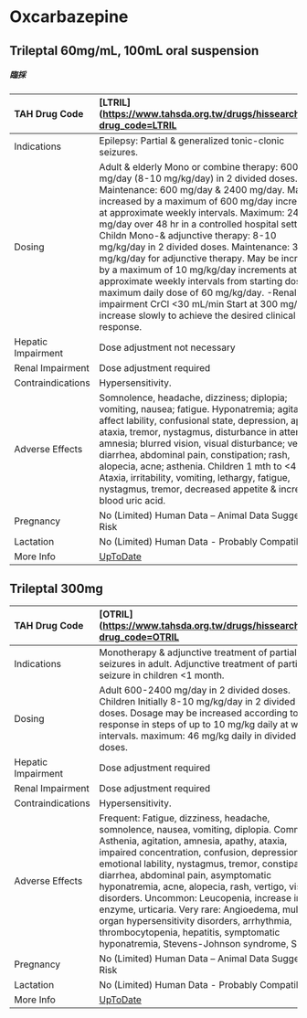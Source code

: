 # Oxcarbazepine

## Trileptal 60mg/mL, 100mL oral suspension

##### 臨採

| TAH Drug Code      | [LTRIL](https://www.tahsda.org.tw/drugs/hissearch.php?drug_code=LTRIL                                                                                                                                                                                                                                                                                                                                                                                                                                                                                                                                                                                                                     |
|:-------------------|:------------------------------------------------------------------------------------------------------------------------------------------------------------------------------------------------------------------------------------------------------------------------------------------------------------------------------------------------------------------------------------------------------------------------------------------------------------------------------------------------------------------------------------------------------------------------------------------------------------------------------------------------------------------------------------------|
| Indications        | Epilepsy: Partial & generalized tonic-clonic seizures.                                                                                                                                                                                                                                                                                                                                                                                                                                                                                                                                                                                                                                    |
| Dosing             | Adult & elderly Mono or combine therapy: 600 mg/day (8-10 mg/kg/day) in 2 divided doses. Maintenance: 600 mg/day & 2400 mg/day. May be increased by a maximum of 600 mg/day increments at approximate weekly intervals. Maximum: 2400 mg/day over 48 hr in a controlled hospital setting. -Childn Mono-& adjunctive therapy: 8-10 mg/kg/day in 2 divided doses. Maintenance: 31-60 mg/kg/day for adjunctive therapy. May be increased by a maximum of 10 mg/kg/day increments at approximate weekly intervals from starting dose to maximum daily dose of 60 mg/kg/day. -Renal impairment CrCl <30 mL/min Start at 300 mg/day & increase slowly to achieve the desired clinical response. |
| Hepatic Impairment | Dose adjustment not necessary                                                                                                                                                                                                                                                                                                                                                                                                                                                                                                                                                                                                                                                             |
| Renal Impairment   | Dose adjustment required                                                                                                                                                                                                                                                                                                                                                                                                                                                                                                                                                                                                                                                                  |
| Contraindications  | Hypersensitivity.                                                                                                                                                                                                                                                                                                                                                                                                                                                                                                                                                                                                                                                                         |
| Adverse Effects    | Somnolence, headache, dizziness; diplopia; vomiting, nausea; fatigue. Hyponatremia; agitation, affect lability, confusional state, depression, apathy; ataxia, tremor, nystagmus, disturbance in attention, amnesia; blurred vision, visual disturbance; vertigo; diarrhea, abdominal pain, constipation; rash, alopecia, acne; asthenia. Children 1 mth to <4 yr: Ataxia, irritability, vomiting, lethargy, fatigue, nystagmus, tremor, decreased appetite & increased blood uric acid.                                                                                                                                                                                                  |
| Pregnancy          | No (Limited) Human Data – Animal Data Suggest Risk                                                                                                                                                                                                                                                                                                                                                                                                                                                                                                                                                                                                                                        |
| Lactation          | No (Limited) Human Data - Probably Compatible                                                                                                                                                                                                                                                                                                                                                                                                                                                                                                                                                                                                                                             |
| More Info          | [UpToDate](https://www.uptodate.com/contents/oxcarbazepine-drug-information)                                                                                                                                                                                                                                                                                                                                                                                                                                                                                                                                                                                                              |

## Trileptal 300mg

| TAH Drug Code      | [OTRIL](https://www.tahsda.org.tw/drugs/hissearch.php?drug_code=OTRIL                                                                                                                                                                                                                                                                                                                                                                                                                                                                                                       |
|:-------------------|:----------------------------------------------------------------------------------------------------------------------------------------------------------------------------------------------------------------------------------------------------------------------------------------------------------------------------------------------------------------------------------------------------------------------------------------------------------------------------------------------------------------------------------------------------------------------------|
| Indications        | Monotherapy & adjunctive treatment of partial seizures in adult. Adjunctive treatment of partial seizure in children <1 month.                                                                                                                                                                                                                                                                                                                                                                                                                                              |
| Dosing             | Adult 600-2400 mg/day in 2 divided doses. Children Initially 8-10 mg/kg/day in 2 divided doses. Dosage may be increased according to response in steps of up to 10 mg/kg daily at weekly intervals. maximum: 46 mg/kg daily in divided doses.                                                                                                                                                                                                                                                                                                                               |
| Hepatic Impairment | Dose adjustment required                                                                                                                                                                                                                                                                                                                                                                                                                                                                                                                                                    |
| Renal Impairment   | Dose adjustment required                                                                                                                                                                                                                                                                                                                                                                                                                                                                                                                                                    |
| Contraindications  | Hypersensitivity.                                                                                                                                                                                                                                                                                                                                                                                                                                                                                                                                                           |
| Adverse Effects    | Frequent: Fatigue, dizziness, headache, somnolence, nausea, vomiting, diplopia. Common: Asthenia, agitation, amnesia, apathy, ataxia, impaired concentration, confusion, depression, emotional lability, nystagmus, tremor, constipation, diarrhea, abdominal pain, asymptomatic hyponatremia, acne, alopecia, rash, vertigo, vision disorders. Uncommon: Leucopenia, increase in liver enzyme, urticaria. Very rare: Angioedema, multi-organ hypersensitivity disorders, arrhythmia, thrombocytopenia, hepatitis, symptomatic hyponatremia, Stevens-Johnson syndrome, SLE. |
| Pregnancy          | No (Limited) Human Data – Animal Data Suggest Risk                                                                                                                                                                                                                                                                                                                                                                                                                                                                                                                          |
| Lactation          | No (Limited) Human Data - Probably Compatible                                                                                                                                                                                                                                                                                                                                                                                                                                                                                                                               |
| More Info          | [UpToDate](https://www.uptodate.com/contents/oxcarbazepine-drug-information)                                                                                                                                                                                                                                                                                                                                                                                                                                                                                                |

